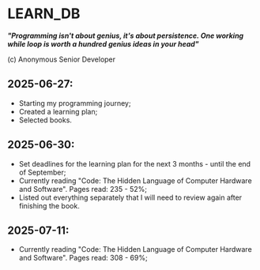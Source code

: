 # LEARN_DB

**_"Programming isn't about genius, it's about persistence. One working while loop is worth a hundred genius ideas in your head"_**

(c) Anonymous Senior Developer

## 2025-06-27:
- Starting my programming journey;
- Created a learning plan;
- Selected books.

## 2025-06-30:
- Set deadlines for the learning plan for the next 3 months - until the end of September;
- Currently reading "Code: The Hidden Language of Computer Hardware and Software". Pages read: 235 - 52%;
- Listed out everything separately that I will need to review again after finishing the book.

## 2025-07-11:
- Currently reading "Code: The Hidden Language of Computer Hardware and Software". Pages read: 308 - 69%;
